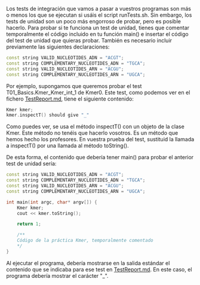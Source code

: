 Los tests de integración que vamos a pasar a vuestros programas son más o menos los que se ejecutan si usáis el script runTests.sh. Sin embargo, los tests de unidad son un poco más engorroso de probar, pero es posible hacerlo. Para probar si te funciona un test de unidad, tienes que comentar temporalmente el código incluido en tu función main() e insertar el código del test de unidad que quieras probar. También es necesario incluir previamente las siguientes declaraciones:


``` cpp
const string VALID_NUCLEOTIDES_ADN = "ACGT";
const string COMPLEMENTARY_NUCLEOTIDES_ADN = "TGCA";
const string VALID_NUCLEOTIDES_ARN = "ACGU";
const string COMPLEMENTARY_NUCLEOTIDES_ARN = "UGCA";

```


Por ejemplo, supongamos que queremos probar el test T01_Basics.Kmer_Kmer_int_1 de Kmer0. Este test, como podemos ver en el fichero [TestReport.md](TestReport.md), tiene el siguiente contenido:

``` cpp
Kmer kmer;
kmer.inspectT() should give "_"
```

Como puedes ver, se usa el método inspectT() con un objeto de la clase Kmer. Este método no tenéis que hacerlo vosotros. Es un método que hemos hecho los profesores. En vuestra prueba del test, sustituid la llamada a inspectT() por una llamada al método toString().

De esta forma, el contenido que debería tener main() para probar el anterior test de unidad sería:

``` cpp
const string VALID_NUCLEOTIDES_ADN = "ACGT";
const string COMPLEMENTARY_NUCLEOTIDES_ADN = "TGCA";
const string VALID_NUCLEOTIDES_ARN = "ACGU";
const string COMPLEMENTARY_NUCLEOTIDES_ARN = "UGCA";

int main(int argc, char* argv[]) {
    Kmer kmer;
    cout << kmer.toString();

    return 1;

    /**
    Código de la práctica Kmer, temporalmente comentado
    */
}
```
Al ejecutar el programa, debería mostrarse en la salida estándar el contenido que se indicaba para ese test en  [TestReport.md](TestReport.md). En este caso, el programa debería mostrar el carácter "_".
